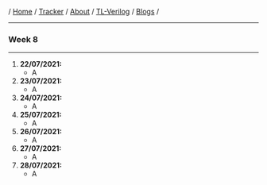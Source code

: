 / [Home](/index) / [Tracker](/gsoc-2021) / [About](pages/gsoc/about) / [TL-Verilog](pages/gsoc/TLV) / [Blogs](pages/blogs/gsoc-final-blog) /

---

### Week 8

---

1. **22/07/2021:** 
   * A
2. **23/07/2021:**
   * A
3. **24/07/2021:**
   * A
4. **25/07/2021:**
   * A
5. **26/07/2021:**
   * A
6. **27/07/2021:**
   * A
7. **28/07/2021:**
   * A
